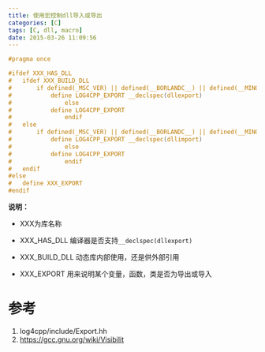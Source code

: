 ```yaml
---
title: 使用宏控制dll导入或导出
categories: [C]
tags: [C, dll, macro]
date: 2015-03-26 11:09:56
---
```


```c
#pragma once

#ifdef XXX_HAS_DLL
#   ifdef XXX_BUILD_DLL
#       if defined(_MSC_VER) || defined(__BORLANDC__) || defined(__MINGW32__)
#           define LOG4CPP_EXPORT __declspec(dllexport)
#               else
#           define LOG4CPP_EXPORT
#               endif
#   else
#       if defined(_MSC_VER) || defined(__BORLANDC__) || defined(__MINGW32__)
#           define LOG4CPP_EXPORT __declspec(dllimport)
#               else
#           define LOG4CPP_EXPORT
#               endif
#   endif
#else
#   define XXX_EXPORT
#endif
```

**说明：**

-   XXX为库名称

-   XXX_HAS_DLL 编译器是否支持`__declspec(dllexport)`

-   XXX_BUILD_DLL 动态库内部使用，还是供外部引用

-   XXX_EXPORT 用来说明某个变量，函数，类是否为导出或导入


# 参考

1.  log4cpp/include/Export.hh
1.  <https://gcc.gnu.org/wiki/Visibilit>
